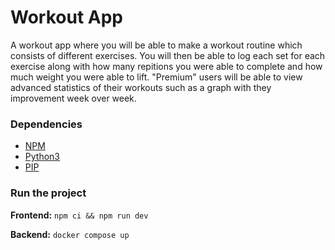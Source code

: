 # Workout App
A workout app where you will be able to make a workout routine which consists of different exercises. You will then be able to log each set for each exercise along with how many repitions you were able to complete and how much weight you were able to lift. "Premium" users will be able to view advanced statistics of their workouts such as a graph with they improvement week over week.

### Dependencies
- [NPM](https://docs.npmjs.com/downloading-and-installing-node-js-and-npm)
- [Python3](https://www.python.org/downloads/)
- [PIP](https://pip.pypa.io/en/stable/installation/)


### Run the project

__Frontend:__ `npm ci && npm run dev`

__Backend:__ `docker compose up`